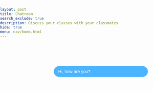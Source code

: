 ```yaml
---
layout: post
title: Chatroom
search_exclude: true
description: Discuss your classes with your classmates  
hide: true
menu: nav/home.html
---
```


<head>
  <meta charset="UTF-8">
  <meta name="viewport" content="width=device-width, initial-scale=1.0">
  <title>Galaxy Chatroom</title>
  <style>
    body, html {
      margin: 0;
      padding: 0;
      width: 100%;
      height: 100%;
      overflow: hidden;
      font-family: Arial, sans-serif;
      color: white;
    }

    #galaxy {
      position: fixed;
      top: 0;
      left: 0;
      width: 100%;
      height: 100%;
      z-index: -1;
    }

    .chatroom {
      position: relative;
      display: flex;
      flex-direction: column;
      justify-content: space-between;
      height: 100vh;
      padding: 20px;
    }

    .chat-container {
      flex: 1;
      overflow-y: auto;
      margin-bottom: 10px;
    }

    .message {
      max-width: 60%;
      margin: 10px 0;
      padding: 10px 15px;
      border-radius: 20px;
    }

    .message.left {
      background-color: rgba(255, 255, 255, 0.1);
      margin-left: 0;
    }

    .message.right {
      background-color: rgba(0, 150, 255, 0.7);
      margin-left: auto;
    }

    .input-container {
      display: flex;
      align-items: center;
    }

    input {
      flex: 1;
      padding: 10px;
      border: none;
      border-radius: 20px;
      margin-right: 10px;
    }

    button {
      background-color: #007bff;
      color: white;
      padding: 10px 15px;
      border: none;
      border-radius: 20px;
      cursor: pointer;
    }
  </style>
</head>
<body>
  <div class="chatroom">
    <div class="chat-container">
      <div class="message left">Hello!</div>
      <div class="message right">Hi, how are you?</div>
      <div class="message left">I'm good, thanks!</div>
    </div>
    <div class="input-container">
      <input type="text" placeholder="Type your message here" />
      <button>&#10148;</button>
    </div>
  </div>
  <canvas id="galaxy"></canvas>
  <script>
    const canvas = document.getElementById("galaxy");
    const ctx = canvas.getContext("2d");

    canvas.width = window.innerWidth;
    canvas.height = window.innerHeight;

    const stars = Array(200).fill().map(() => ({
      x: Math.random() * canvas.width,
      y: Math.random() * canvas.height,
      size: Math.random() * 2,
      speed: Math.random() * 0.5 + 0.2,
    }));

    function drawGalaxy() {
      ctx.clearRect(0, 0, canvas.width, canvas.height);
      stars.forEach(star => {
        ctx.beginPath();
        ctx.arc(star.x, star.y, star.size, 0, Math.PI * 2);
        ctx.fillStyle = "white";
        ctx.fill();
      });
    }

    function animateGalaxy() {
      stars.forEach(star => {
        star.y += star.speed;
        if (star.y > canvas.height) {
          star.y = 0;
          star.x = Math.random() * canvas.width;
        }
      });
      drawGalaxy();
      requestAnimationFrame(animateGalaxy);
    }

    animateGalaxy();
  </script>
</body>
